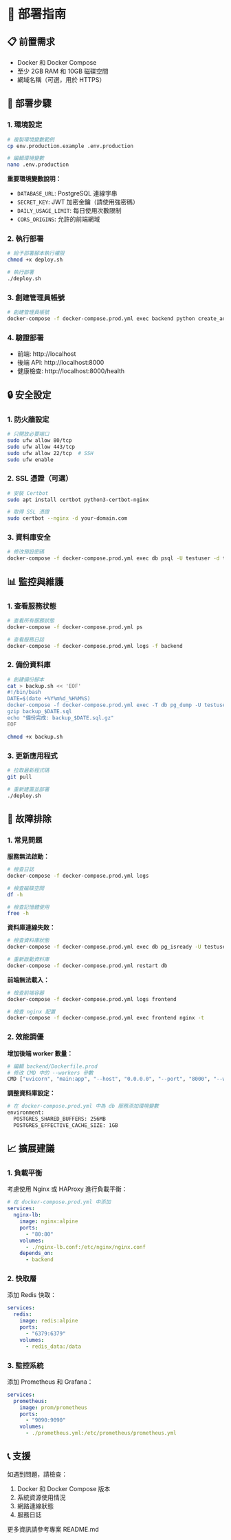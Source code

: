 # 🚀 部署指南

## 📋 前置需求

- Docker 和 Docker Compose
- 至少 2GB RAM 和 10GB 磁碟空間
- 網域名稱（可選，用於 HTTPS）

## 🔧 部署步驟

### 1. 環境設定

```bash
# 複製環境變數範例
cp env.production.example .env.production

# 編輯環境變數
nano .env.production
```

**重要環境變數說明：**
- `DATABASE_URL`: PostgreSQL 連線字串
- `SECRET_KEY`: JWT 加密金鑰（請使用強密碼）
- `DAILY_USAGE_LIMIT`: 每日使用次數限制
- `CORS_ORIGINS`: 允許的前端網域

### 2. 執行部署

```bash
# 給予部署腳本執行權限
chmod +x deploy.sh

# 執行部署
./deploy.sh
```

### 3. 創建管理員帳號

```bash
# 創建管理員帳號
docker-compose -f docker-compose.prod.yml exec backend python create_admin.py admin@example.com your_password
```

### 4. 驗證部署

- 前端: http://localhost
- 後端 API: http://localhost:8000
- 健康檢查: http://localhost:8000/health

## 🔒 安全設定

### 1. 防火牆設定

```bash
# 只開放必要端口
sudo ufw allow 80/tcp
sudo ufw allow 443/tcp
sudo ufw allow 22/tcp  # SSH
sudo ufw enable
```

### 2. SSL 憑證（可選）

```bash
# 安裝 Certbot
sudo apt install certbot python3-certbot-nginx

# 取得 SSL 憑證
sudo certbot --nginx -d your-domain.com
```

### 3. 資料庫安全

```bash
# 修改預設密碼
docker-compose -f docker-compose.prod.yml exec db psql -U testuser -d testdb -c "ALTER USER testuser PASSWORD 'new_strong_password';"
```

## 📊 監控與維護

### 1. 查看服務狀態

```bash
# 查看所有服務狀態
docker-compose -f docker-compose.prod.yml ps

# 查看服務日誌
docker-compose -f docker-compose.prod.yml logs -f backend
```

### 2. 備份資料庫

```bash
# 創建備份腳本
cat > backup.sh << 'EOF'
#!/bin/bash
DATE=$(date +%Y%m%d_%H%M%S)
docker-compose -f docker-compose.prod.yml exec -T db pg_dump -U testuser testdb > backup_$DATE.sql
gzip backup_$DATE.sql
echo "備份完成: backup_$DATE.sql.gz"
EOF

chmod +x backup.sh
```

### 3. 更新應用程式

```bash
# 拉取最新程式碼
git pull

# 重新建置並部署
./deploy.sh
```

## 🐛 故障排除

### 1. 常見問題

**服務無法啟動：**
```bash
# 檢查日誌
docker-compose -f docker-compose.prod.yml logs

# 檢查磁碟空間
df -h

# 檢查記憶體使用
free -h
```

**資料庫連線失敗：**
```bash
# 檢查資料庫狀態
docker-compose -f docker-compose.prod.yml exec db pg_isready -U testuser

# 重新啟動資料庫
docker-compose -f docker-compose.prod.yml restart db
```

**前端無法載入：**
```bash
# 檢查前端容器
docker-compose -f docker-compose.prod.yml logs frontend

# 檢查 nginx 配置
docker-compose -f docker-compose.prod.yml exec frontend nginx -t
```

### 2. 效能調優

**增加後端 worker 數量：**
```bash
# 編輯 backend/Dockerfile.prod
# 修改 CMD 中的 --workers 參數
CMD ["uvicorn", "main:app", "--host", "0.0.0.0", "--port", "8000", "--workers", "8"]
```

**調整資料庫設定：**
```bash
# 在 docker-compose.prod.yml 中為 db 服務添加環境變數
environment:
  POSTGRES_SHARED_BUFFERS: 256MB
  POSTGRES_EFFECTIVE_CACHE_SIZE: 1GB
```

## 📈 擴展建議

### 1. 負載平衡

考慮使用 Nginx 或 HAProxy 進行負載平衡：

```yaml
# 在 docker-compose.prod.yml 中添加
services:
  nginx-lb:
    image: nginx:alpine
    ports:
      - "80:80"
    volumes:
      - ./nginx-lb.conf:/etc/nginx/nginx.conf
    depends_on:
      - backend
```

### 2. 快取層

添加 Redis 快取：

```yaml
services:
  redis:
    image: redis:alpine
    ports:
      - "6379:6379"
    volumes:
      - redis_data:/data
```

### 3. 監控系統

添加 Prometheus 和 Grafana：

```yaml
services:
  prometheus:
    image: prom/prometheus
    ports:
      - "9090:9090"
    volumes:
      - ./prometheus.yml:/etc/prometheus/prometheus.yml
```

## 📞 支援

如遇到問題，請檢查：
1. Docker 和 Docker Compose 版本
2. 系統資源使用情況
3. 網路連線狀態
4. 服務日誌

更多資訊請參考專案 README.md 